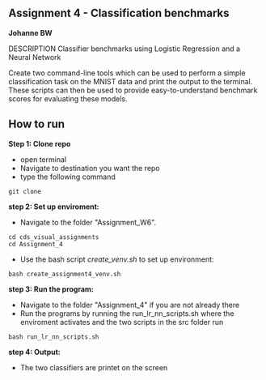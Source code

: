 ## Assignment 4 - Classification benchmarks
**Johanne BW**

DESCRIPTION Classifier benchmarks using Logistic Regression and a Neural Network

Create two command-line tools which can be used to perform a simple classification task on the MNIST data and print the output to the terminal. 
These scripts can then be used to provide easy-to-understand benchmark scores for evaluating these models.

## How to run
**Step 1: Clone repo**
- open terminal
- Navigate to destination you want the repo
- type the following command
 ```console
 git clone 
 ```
**step 2: Set up enviroment:**
- Navigate to the folder "Assignment_W6".
```console
cd cds_visual_assignments
cd Assignment_4
```  
- Use the bash script _create_venv.sh_ to set up environment:  
```console
bash create_assignment4_venv.sh
```  
**step 3: Run the program:**
- Navigate to the folder "Assignment_4" if you are not already there
- Run the programs by running the run_lr_nn_scripts.sh where the enviroment activates and the two scripts in the src folder run
```console
bash run_lr_nn_scripts.sh
```  
**step 4: Output:**
- The two classifiers are printet on the screen

